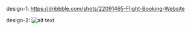 design-1: https://dribbble.com/shots/22091465-Flight-Booking-Website

design-2: ![alt text](image.png)
